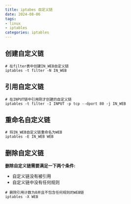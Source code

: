```yaml
---
title: iptabes 自定义链
date: 2024-08-06
tags:
- linux
- iptables
categories: iptables
---
```


## 创建自定义链

```shell
# 在filter表中创建IN_WEB自定义链
iptables -t filter -N IN_WEB
```

##  引用自定义链

```shell
# 在INPUT链中引用刚才创建的自定义链
iptables -t filter -I INPUT -p tcp --dport 80 -j IN_WEB
```


##  重命名自定义链

```shell
# 将IN_WEB自定义链重命名为WEB
iptables -E IN_WEB WEB
```


## 删除自定义链

**删除自定义链需要满足一下两个条件:**
- 自定义链没有被引用
- 自定义链中没有任何规则

```shell
# 删除引用计数为0并且不包含任何规则的WEB链
iptables -X WEB
```
